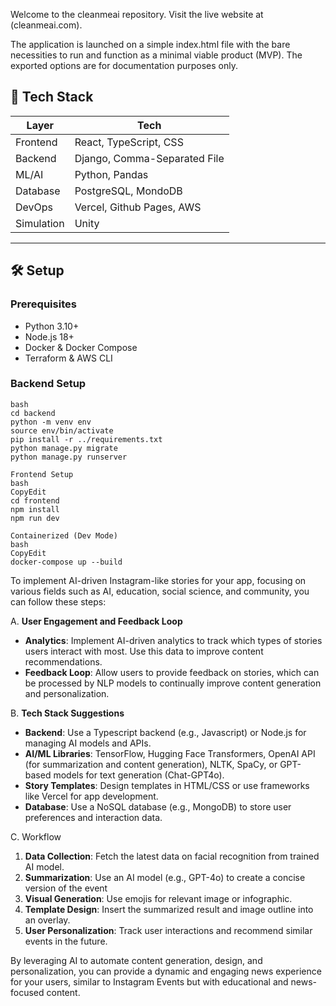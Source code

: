 Welcome to the cleanmeai repository. Visit the live website at (cleanmeai.com).

The application is launched on a simple index.html file with the bare necessities to run and function as a minimal viable product (MVP). The exported options are for documentation purposes only.

## 🧱 Tech Stack

| Layer         | Tech                                                    |
|---------------|----------------------------------------------------------|
| Frontend      | React, TypeScript, CSS                                   |
| Backend       | Django, Comma-Separated File                             |
| ML/AI         | Python, Pandas                                           |
| Database      | PostgreSQL, MondoDB                                      |
| DevOps        | Vercel, Github Pages, AWS                                |
| Simulation    | Unity                                                    |

---

## 🛠️ Setup

### Prerequisites

- Python 3.10+
- Node.js 18+
- Docker & Docker Compose
- Terraform & AWS CLI

### Backend Setup

```
bash
cd backend
python -m venv env
source env/bin/activate
pip install -r ../requirements.txt
python manage.py migrate
python manage.py runserver

Frontend Setup
bash
CopyEdit
cd frontend
npm install
npm run dev

Containerized (Dev Mode)
bash
CopyEdit
docker-compose up --build
```


To implement AI-driven Instagram-like stories for your app, focusing on various fields such as AI, education, social science, and community, you can follow these steps:

A. **User Engagement and Feedback Loop**
- **Analytics**: Implement AI-driven analytics to track which types of stories users interact with most. Use this data to improve content recommendations.
- **Feedback Loop**: Allow users to provide feedback on stories, which can be processed by NLP models to continually improve content generation and personalization.

B. **Tech Stack Suggestions**
- **Backend**: Use a Typescript backend (e.g., Javascript) or Node.js for managing AI models and APIs.
- **AI/ML Libraries**: TensorFlow, Hugging Face Transformers, OpenAI API (for summarization and content generation), NLTK, SpaCy, or GPT-based models for text generation (Chat-GPT4o).
- **Story Templates**: Design templates in HTML/CSS or use frameworks like Vercel for app development.
- **Database**: Use a NoSQL database (e.g., MongoDB) to store user preferences and interaction data.

C. Workflow
1. **Data Collection**: Fetch the latest data on facial recognition from trained AI model.
2. **Summarization**: Use an AI model (e.g., GPT-4o) to create a concise version of the event
3. **Visual Generation**: Use emojis for relevant image or infographic.
4. **Template Design**: Insert the summarized result and image outline into an overlay.
5. **User Personalization**: Track user interactions and recommend similar events in the future.

By leveraging AI to automate content generation, design, and personalization, you can provide a dynamic and engaging news experience for your users, similar to Instagram Events but with educational and news-focused content.
